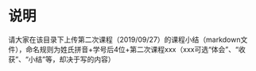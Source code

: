 # 说明

请大家在该目录下上传第二次课程（2019/09/27）的课程小结（markdown文件），命名规则为姓氏拼音+学号后4位+第二次课程xxx（xxx可选“体会”、“收获”、“小结”等，却决于写的内容）
